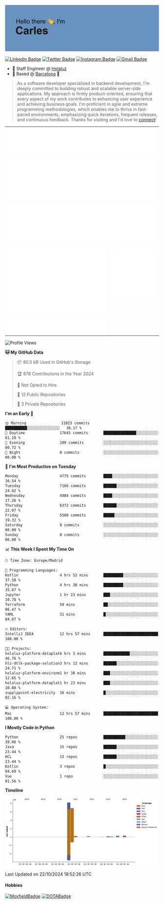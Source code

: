 <img src="header.png" alt="header">

[![Linkedin Badge](https://img.shields.io/badge/-cdespona-blue?style=flat&logo=Linkedin&logoColor=white&link=https://www.linkedin.com/in/carles-david-espona-casas-56219b11/)](https://www.linkedin.com/in/carles-david-espona-casas-56219b11/)
[![Twitter Badge](https://img.shields.io/badge/-@__cdespona-1ca0f1?style=flat&labelColor=1ca0f1&logo=twitter&logoColor=white&link=https://twitter.com/CDEspona)](https://twitter.com/CDEspona)
[![Instagram Badge](https://img.shields.io/badge/-@__cdespona-purple?style=flat&logo=instagram&logoColor=white&link=https://www.instagram.com/cdespona/)](https://www.instagram.com/cdespona/)
[![Gmail Badge](https://img.shields.io/badge/-cdespona-c14438?style=flat&logo=Gmail&logoColor=white&link=mailto:cdespona@gmail.com)](mailto:cdespona@gmail.com)

* 🔭 Staff Engineer @ [Holaluz](https://holaluz.com)
* 🏡 Based @ [Barcelona](https://www.google.es/maps/place/Barcelona) 💜

> As a software developer specialized in backend development, I'm deeply committed to building robust and scalable server-side applications. My approach is firmly product-oriented, ensuring that every aspect of my work contributes to enhancing user experience and achieving business goals. I'm proficient in agile and extreme programming methodologies, which enables me to thrive in fast-paced environments, emphasizing quick iterations, frequent releases, and continuous feedback. Thanks for visiting and I'd love to [connect](https://www.linkedin.com/in/carles-david-espona-casas-56219b11/)!

<table style="border-collapse: collapse; border: none;"> 
  <tbody>
  <tr style="border: none;">
    <td colspan="2" style="border: none; vertical-align: top;">
      <img src="summary.svg" alt="summary">
      <img src="activity-community.svg" alt="act-comm">
      <img src="repositories.svg" alt="repo">
    </td>
  </tr>
  <tr>
    <td style="border: none; vertical-align: top;">
      <img src="metrics.plugin.isocalendar.fullyear.svg" alt="calendar">
      <img src="topics.svg" alt="topics">
    </td>
    <td style="border: none; vertical-align: top;">
      <img src="achievements.svg" alt="achievements">
    </td>
  </tr>
  </tbody>
</table>

<!--START_SECTION:waka-->
![Profile Views](http://img.shields.io/badge/Profile%20Views-11-blue)

**🐱 My GitHub Data** 

> 📦 80.5 kB Used in GitHub's Storage 
 > 
> 🏆 878 Contributions in the Year 2024
 > 
> 🚫 Not Opted to Hire
 > 
> 📜 12 Public Repositories 
 > 
> 🔑 3 Private Repositories 
 > 
**I'm an Early 🐤** 

```text
🌞 Morning                11023 commits       ██████████░░░░░░░░░░░░░░░   38.17 % 
🌆 Daytime                17645 commits       ███████████████░░░░░░░░░░   61.10 % 
🌃 Evening                209 commits         ░░░░░░░░░░░░░░░░░░░░░░░░░   00.72 % 
🌙 Night                  0 commits           ░░░░░░░░░░░░░░░░░░░░░░░░░   00.00 % 
```
📅 **I'm Most Productive on Tuesday** 

```text
Monday                   4775 commits        ████░░░░░░░░░░░░░░░░░░░░░   16.54 % 
Tuesday                  7166 commits        ██████░░░░░░░░░░░░░░░░░░░   24.82 % 
Wednesday                4984 commits        ████░░░░░░░░░░░░░░░░░░░░░   17.26 % 
Thursday                 6372 commits        ██████░░░░░░░░░░░░░░░░░░░   22.07 % 
Friday                   5580 commits        █████░░░░░░░░░░░░░░░░░░░░   19.32 % 
Saturday                 0 commits           ░░░░░░░░░░░░░░░░░░░░░░░░░   00.00 % 
Sunday                   0 commits           ░░░░░░░░░░░░░░░░░░░░░░░░░   00.00 % 
```


📊 **This Week I Spent My Time On** 

```text
🕑︎ Time Zone: Europe/Madrid

💬 Programming Languages: 
Kotlin                   4 hrs 52 mins       █████████░░░░░░░░░░░░░░░░   37.58 % 
Python                   4 hrs 38 mins       █████████░░░░░░░░░░░░░░░░   35.87 % 
Jupyter                  1 hr 23 mins        ███░░░░░░░░░░░░░░░░░░░░░░   10.78 % 
Terraform                50 mins             ██░░░░░░░░░░░░░░░░░░░░░░░   06.47 % 
YAML                     31 mins             █░░░░░░░░░░░░░░░░░░░░░░░░   04.07 % 

🔥 Editors: 
IntelliJ IDEA            12 hrs 57 mins      █████████████████████████   100.00 % 

🐱‍💻 Projects: 
holaluz-platform-dataplat6 hrs 3 mins        ████████████░░░░░░░░░░░░░   46.76 % 
hlz-dtlk-package-solution3 hrs 12 mins       ██████░░░░░░░░░░░░░░░░░░░   24.71 % 
holaluz-platform-environm1 hr 38 mins        ███░░░░░░░░░░░░░░░░░░░░░░   12.65 % 
holaluz-platform-dataplat1 hr 23 mins        ███░░░░░░░░░░░░░░░░░░░░░░   10.80 % 
supplypoint-electricity  16 mins             █░░░░░░░░░░░░░░░░░░░░░░░░   02.16 % 

💻 Operating System: 
Mac                      12 hrs 57 mins      █████████████████████████   100.00 % 
```

**I Mostly Code in Python** 

```text
Python                   25 repos            ██████████░░░░░░░░░░░░░░░   39.06 % 
Java                     15 repos            ██████░░░░░░░░░░░░░░░░░░░   23.44 % 
HCL                      15 repos            ██████░░░░░░░░░░░░░░░░░░░   23.44 % 
Kotlin                   3 repos             █░░░░░░░░░░░░░░░░░░░░░░░░   04.69 % 
Vue                      1 repo              ░░░░░░░░░░░░░░░░░░░░░░░░░   01.56 % 
```



**Timeline**

![Lines of Code chart](https://raw.githubusercontent.com/cdespona/cdespona/main/assets/bar_graph.png)


 Last Updated on 22/10/2024 18:52:26 UTC
<!--END_SECTION:waka-->

#### Hobbies
[![MoxfieldBadge](https://img.shields.io/badge/MTG%20Commander-Cdespona-8A2BE2)](https://www.moxfield.com/users/Cdespona)
[![DOTABadge](https://img.shields.io/badge/DOTA2-GRV-red)](https://es.dotabuff.com/players/63807915)

